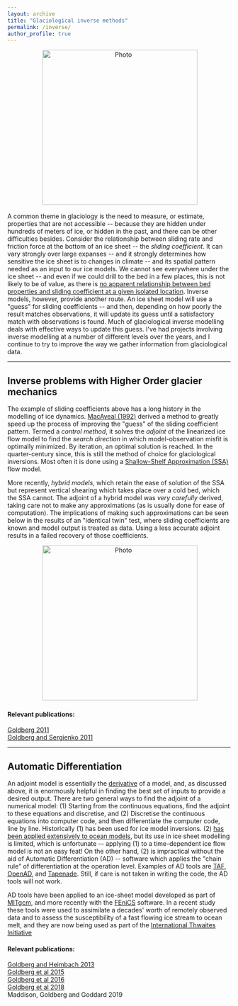 ```yaml
---
layout: archive
title: "Glaciological inverse methods"
permalink: /inverse/
author_profile: true
---
```


<p align="center">
  <img src="https://dngoldberg.github.io/files/inv_cartoon.png?raw=true" alt="Photo" style="width: 350px;"/>
</p>

A common theme in glaciology is the need to measure, or estimate, properties that are not accessible -- because they are hidden under hundreds of meters of ice, or hidden in the past, and there can be other difficulties besides. Consider the relationship between sliding rate and friction force at the bottom of an ice sheet -- the <i>sliding coefficient</i>. It can vary strongly over large expanses -- and it strongly determines how sensitive the ice sheet is to changes in climate -- and its spatial pattern needed as an input to our ice models. We cannot see everywhere under the ice sheet -- and even if we could drill to the bed in a few places, this is not likely to be of value, as there is [no apparent relationship between bed properties and sliding coefficient at a given isolated location](http://onlinelibrary.wiley.com/doi/10.1002/2017JF004373/abstract). Inverse models, however, provide another route. An ice sheet model will use a "guess" for sliding coefficients -- and then, depending on how poorly the result matches observations, it will update its guess until a satisfactory match with observations is found. Much of glaciological inverse modelling deals with effective ways to update this guess. I've had projects involving inverse modelling at a number of different levels over the years, and I continue to try to improve the way we gather information from glaciological data.

---

## Inverse problems with Higher Order glacier mechanics

The example of sliding coefficients above has a long history in the modelling of ice dynamics. [MacAyeal (1992)](http://geosci.uchicago.edu/pdfs/macayeal/Macayeal_ise.pdf) derived a method to greatly speed up the process of improving the "guess" of the sliding coefficient pattern. Termed a _control method_, it solves the _adjoint_ of the linearized ice flow model to find the _search direction_ in which model-observation misfit is optimally minimized. By iteration, an optimal solution is reached. In the quarter-century since, this is still the method of choice for glaciological inversions. Most often it is done using a [Shallow-Shelf Approximation (SSA)](http://www.antarcticglaciers.org/glaciers-and-climate/numerical-ice-sheet-models/hierarchy-ice-sheet-models-introduction/#SECTION_6) flow model.

More recently, _hybrid models_, which retain the ease of solution of the SSA but represent vertical shearing which takes place over a cold bed, which the SSA cannot. The adjoint of a hybrid model was _very carefully_ derived, taking care not to make any approximations (as is usually done for ease of computation). The implications of making such approximations can be seen below in the results of an "identical twin" test, where sliding coefficients are known and model output is treated as data. Using a less accurate adjoint results in a failed recovery of those coefficients.

<p align="center">
  <img src="https://dngoldberg.github.io/files/inverted_profile.png?raw=true" alt="Photo" style="width: 350px;"/>
</p>

#### Relevant publications:
[Goldberg 2011](https://www.cambridge.org/core/journals/journal-of-glaciology/article/variationally-derived-depthintegrated-approximation-to-a-higherorder-glaciological-flow-model/D7F81AD3E98D151FC66E52D272628512) <br />
[Goldberg and Sergienko 2011](https://www.the-cryosphere.net/5/315/2011/)

---

## Automatic Differentiation

An adjoint model is essentially the [derivative](https://en.wikipedia.org/wiki/Jacobian_matrix_and_determinant) of a model, and, as discussed above, it is enormously helpful in finding the best set of inputs to provide a desired output. There are two general ways to find the adjoint of a numerical model: (1) Starting from the continuous equations, find the adjoint to these equations and discretise, and (2) Discretise the continuous equations into computer code, and then differentiate the computer code, line by line. Historically (1) has been used for ice model inversions. (2) [has been applied extensively to ocean models](http://www.ecco-group.org/), but its use in ice sheet modelling is limited, which is unfortunate -- applying (1) to a time-dependent ice flow model is not an easy feat! On the other hand, (2) is impractical without the aid of Automatic Differentiation (AD) -- software which applies the "chain rule" of differentiation at the operation level. Examples of AD tools are [TAF](http://www.fastopt.com/products/taf/taf.shtml), [OpenAD](http://www.mcs.anl.gov/OpenAD/), and [Tapenade](https://www-sop.inria.fr/tropics/tapenade.html). Still, if care is not taken in writing the code, the AD tools will not work.

AD tools have been applied to an ice-sheet model developed as part of [MITgcm](https://mitgcm.readthedocs.io/en/latest/phys_pkgs/streamice.html), and more recently with the [FEniCS](https://fenicsproject.org/) software. In a recent study these tools were used to assimilate a decades' worth of remotely observed data and to assess the susceptibility of a fast flowing ice stream to ocean melt, and they are now being used as part of the [International Thwaites Initiative](https://thwaitesglacier.org/projects/prophet)

#### Relevant publications:
[Goldberg and Heimbach 2013](https://www.the-cryosphere.net/7/1659/2013/)<br />
[Goldberg et al 2015](https://www.the-cryosphere.net/9/2429/2015/)<br />
[Goldberg et al 2016](https://www.geosci-model-dev.net/9/1891/2016/)<br />
[Goldberg et al 2018](https://agupubs.onlinelibrary.wiley.com/doi/abs/10.1029/2018GL080383)<br />
Maddison, Goldberg and Goddard 2019



